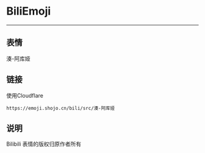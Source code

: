 # BiliEmoji
---
## 表情
湊-阿库娅
## 链接
使用Cloudflare
```
https://emoji.shojo.cn/bili/src/湊-阿库娅
```
## 说明
Bilibili 表情的版权归原作者所有
